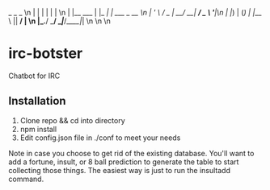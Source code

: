 _           _       _             \n
| |         | |     | |           \n
| |__   ___ | |_ ___| |_ ___ _ __ \n
| '_ \ / _ \| __/ __| __/ _ \ '__|\n
| |_) | (_) | |_\__ \ ||  __/ |   \n
|_.__/ \___/ \__|___/\__\___|_|   \n
                                  \n
                                  \n
# irc-botster
Chatbot for IRC

## Installation
1. Clone repo && cd into directory
2. npm install
3. Edit config.json file in ./conf to meet your needs


Note in case you choose to get rid of the existing database. You'll want to add a fortune, insult, or 8 ball prediction to generate the table to start collecting those things. The easiest way is just to run the insultadd command.
